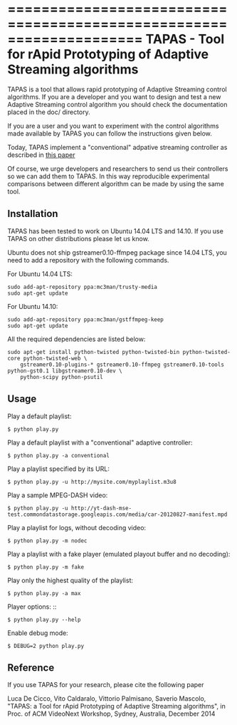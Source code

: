 ====================================================================
TAPAS - Tool for rApid Prototyping of Adaptive Streaming algorithms
====================================================================

TAPAS is a tool that allows rapid prototyping of Adaptive Streaming control algorithms.
If you are a developer and you want to design and test a new Adaptive Streaming control algorithm
you should check the documentation placed in the doc/ directory.

If you are a user and you want to experiment with the control algorithms made available
by TAPAS you can follow the instructions given below. 

Today, TAPAS implement a "conventional" adpative streaming controller as described in [this paper](http://arxiv.org/pdf/1305.0510.pdf) 

Of course, we urge developers and researchers to send us their controllers so we can add them 
to TAPAS. In this way reproducible experimental comparisons between different algorithm can be 
made by using the same tool.

Installation
------------
TAPAS has been tested to work on Ubuntu 14.04 LTS and 14.10. If you use TAPAS on other distributions
please let us know.

Ubuntu does not ship gstreamer0.10-ffmpeg package since 14.04 LTS, you need to add a repository with
the following commands.

For Ubuntu 14.04 LTS: 
 
    sudo add-apt-repository ppa:mc3man/trusty-media
    sudo apt-get update

For Ubuntu 14.10: 

    sudo add-apt-repository ppa:mc3man/gstffmpeg-keep
    sudo apt-get update
    
All the required dependencies are listed below: 

    sudo apt-get install python-twisted python-twisted-bin python-twisted-core python-twisted-web \
        gstreamer0.10-plugins-* gstreamer0.10-ffmpeg gstreamer0.10-tools python-gst0.1 libgstreamer0.10-dev \
        python-scipy python-psutil

Usage
-----

Play a default playlist: 
    
    $ python play.py

Play a default playlist with a "conventional" adaptive controller: 
    
    $ python play.py -a conventional

Play a playlist specified by its URL: 

    $ python play.py -u http://mysite.com/myplaylist.m3u8

Play a sample MPEG-DASH video: 
    
    $ python play.py -u http://yt-dash-mse-test.commondatastorage.googleapis.com/media/car-20120827-manifest.mpd
 
Play a playlist for logs, without decoding video: 

	$ python play.py -m nodec

Play a playlist with a fake player (emulated playout buffer and no decoding): 

	$ python play.py -m fake

Play only the highest quality of the playlist: 

	$ python play.py -a max

Player options: ::

	$ python play.py --help

Enable debug mode: 
    
    $ DEBUG=2 python play.py

Reference
---------
If you use TAPAS for your research, please cite the following paper 

Luca De Cicco, Vito Caldaralo, Vittorio Palmisano, Saverio Mascolo, "TAPAS: a Tool for rApid Prototyping of Adaptive Streaming algorithms", in Proc. of ACM VideoNext Workshop, Sydney, Australia, December 2014 

